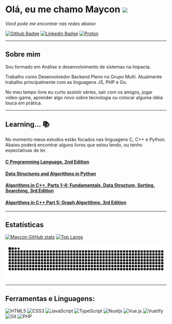 # Olá, eu me chamo Maycon <img src="https://github.com/TheDudeThatCode/TheDudeThatCode/blob/master/Assets/Hi.gif" width="25px">

*Você pode me encontrar nas redes abaixo*

[![Github Badge](https://img.shields.io/badge/-Github-000?style=for-the-badge&logo=Github&logoColor=white&link=https://github.com/mayconreis)](https://github.com/reix-m)
[![Linkedin Badge](https://img.shields.io/badge/-LinkedIn-blue?style=for-the-badge&logo=Linkedin&logoColor=white&link=https://www.linkedin.com/in/maycon-rjesus//)](https://www.linkedin.com/in/maycon-rjesus//)
[![Proton](https://shields.io/badge/Email-003B5C?style=for-the-badge&logo=maildotru&logoColor=white)](mailto:reix-m@pm.me)

---

## Sobre mim
Sou formado em Análise e desenvolvimento de sistemas na Impacta.

Trabalho como Desenvolvedor Backend Pleno no Grupo Multi. Atualmente trabalho principalmente com as linguagens JS, PHP e Go.

No meu tempo livre eu curto assistir séries, sair com os amigos, jogar video-game, aprender algo novo sobre tecnologia ou colocar alguma idéia louca em prática.

---

## Learning... :books:
No momento meus estudos estão focados nas linguagens C, C++ e Python.
Abaixo poderá encontrar alguns livros que estou lendo, ou tenho expectativas de ler.

#### [C Programming Language, 2nd Edition](https://www.amazon.com/Programming-Language-2nd-Brian-Kernighan/dp/0131103628)
#### [Data Structures and Algorithms in Python](https://www.amazon.com/Structures-Algorithms-Python-Michael-Goodrich/dp/1118290275/)
#### [Algorithms in C++, Parts 1-4: Fundamentals, Data Structure, Sorting, Searching, 3rd Edition](https://www.amazon.com/Algorithms-Parts-1-4-Fundamentals-Structure/dp/0201350882/)
#### [Algorithms in C++ Part 5: Graph Algorithms, 3rd Edition](https://www.amazon.com/Algorithms-Part-Graph-3rd-Pt-5/dp/0201361183/)

---

## Estatísticas

[![Maycon GitHub stats](https://github-readme-stats.vercel.app/api?username=reix-m&show_icons=true&theme=transparent)](https://github.com/reix-m)
[![Top Langs](https://github-readme-stats.vercel.app/api/top-langs/?username=reix-m&show_icons=true&theme=transparent&layout=compact)](https://github.com/reix-m)

![Snake animation](https://github.com/reix-m/reix-m/blob/output/github-contribution-grid-snake.svg)

---

## Ferramentas e Linguagens:
![HTML5](https://img.shields.io/badge/html5-%23E34F26.svg?style=for-the-badge&logo=html5&logoColor=white)
![CSS3](https://img.shields.io/badge/css3-%231572B6.svg?style=for-the-badge&logo=css3&logoColor=white)
![JavaScript](https://img.shields.io/badge/javascript-%23323330.svg?style=for-the-badge&logo=javascript&logoColor=%23F7DF1E)
![TypeScript](https://img.shields.io/badge/typescript-%23007ACC.svg?style=for-the-badge&logo=typescript&logoColor=white)
![Nuxtjs](https://img.shields.io/badge/Nuxt-002E3B?style=for-the-badge&logo=nuxtdotjs&logoColor=#00DC82)
![Vue.js](https://img.shields.io/badge/vuejs-%2335495e.svg?style=for-the-badge&logo=vuedotjs&logoColor=%234FC08D)
![Vuetify](https://img.shields.io/badge/Vuetify-1867C0?style=for-the-badge&logo=vuetify&logoColor=AEDDFF)
![Git](https://img.shields.io/badge/git-%23F05033.svg?style=for-the-badge&logo=git&logoColor=white)
![PHP](https://img.shields.io/badge/php-%23777BB4.svg?style=for-the-badge&logo=php&logoColor=white)
